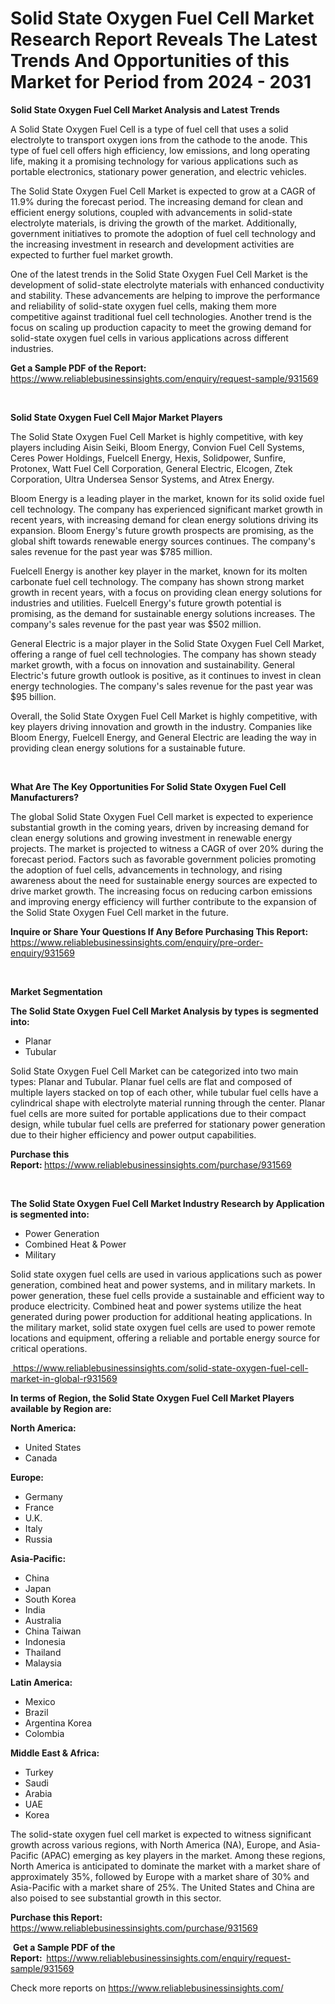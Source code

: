 <p><h1>Solid State Oxygen Fuel Cell Market Research Report Reveals The Latest Trends And Opportunities of this Market for Period from 2024 - 2031</h1></p><p><strong>Solid State Oxygen Fuel Cell Market Analysis and Latest Trends</strong></p>
<p><p>A Solid State Oxygen Fuel Cell is a type of fuel cell that uses a solid electrolyte to transport oxygen ions from the cathode to the anode. This type of fuel cell offers high efficiency, low emissions, and long operating life, making it a promising technology for various applications such as portable electronics, stationary power generation, and electric vehicles.</p><p>The Solid State Oxygen Fuel Cell Market is expected to grow at a CAGR of 11.9% during the forecast period. The increasing demand for clean and efficient energy solutions, coupled with advancements in solid-state electrolyte materials, is driving the growth of the market. Additionally, government initiatives to promote the adoption of fuel cell technology and the increasing investment in research and development activities are expected to further fuel market growth.</p><p>One of the latest trends in the Solid State Oxygen Fuel Cell Market is the development of solid-state electrolyte materials with enhanced conductivity and stability. These advancements are helping to improve the performance and reliability of solid-state oxygen fuel cells, making them more competitive against traditional fuel cell technologies. Another trend is the focus on scaling up production capacity to meet the growing demand for solid-state oxygen fuel cells in various applications across different industries.</p></p>
<p><strong>Get a Sample PDF of the Report:&nbsp;</strong> <a href="https://www.reliablebusinessinsights.com/enquiry/request-sample/931569">https://www.reliablebusinessinsights.com/enquiry/request-sample/931569</a></p>
<p>&nbsp;</p>
<p><strong>Solid State Oxygen Fuel Cell Major Market Players</strong></p>
<p><p>The Solid State Oxygen Fuel Cell Market is highly competitive, with key players including Aisin Seiki, Bloom Energy, Convion Fuel Cell Systems, Ceres Power Holdings, Fuelcell Energy, Hexis, Solidpower, Sunfire, Protonex, Watt Fuel Cell Corporation, General Electric, Elcogen, Ztek Corporation, Ultra Undersea Sensor Systems, and Atrex Energy.</p><p>Bloom Energy is a leading player in the market, known for its solid oxide fuel cell technology. The company has experienced significant market growth in recent years, with increasing demand for clean energy solutions driving its expansion. Bloom Energy's future growth prospects are promising, as the global shift towards renewable energy sources continues. The company's sales revenue for the past year was $785 million.</p><p>Fuelcell Energy is another key player in the market, known for its molten carbonate fuel cell technology. The company has shown strong market growth in recent years, with a focus on providing clean energy solutions for industries and utilities. Fuelcell Energy's future growth potential is promising, as the demand for sustainable energy solutions increases. The company's sales revenue for the past year was $502 million.</p><p>General Electric is a major player in the Solid State Oxygen Fuel Cell Market, offering a range of fuel cell technologies. The company has shown steady market growth, with a focus on innovation and sustainability. General Electric's future growth outlook is positive, as it continues to invest in clean energy technologies. The company's sales revenue for the past year was $95 billion.</p><p>Overall, the Solid State Oxygen Fuel Cell Market is highly competitive, with key players driving innovation and growth in the industry. Companies like Bloom Energy, Fuelcell Energy, and General Electric are leading the way in providing clean energy solutions for a sustainable future.</p></p>
<p>&nbsp;</p>
<p><strong>What Are The Key Opportunities For Solid State Oxygen Fuel Cell Manufacturers?</strong></p>
<p><p>The global Solid State Oxygen Fuel Cell market is expected to experience substantial growth in the coming years, driven by increasing demand for clean energy solutions and growing investment in renewable energy projects. The market is projected to witness a CAGR of over 20% during the forecast period. Factors such as favorable government policies promoting the adoption of fuel cells, advancements in technology, and rising awareness about the need for sustainable energy sources are expected to drive market growth. The increasing focus on reducing carbon emissions and improving energy efficiency will further contribute to the expansion of the Solid State Oxygen Fuel Cell market in the future.</p></p>
<p><strong>Inquire or Share Your Questions If Any Before Purchasing This Report:</strong> <a href="https://www.reliablebusinessinsights.com/enquiry/pre-order-enquiry/931569">https://www.reliablebusinessinsights.com/enquiry/pre-order-enquiry/931569</a></p>
<p>&nbsp;</p>
<p><strong>Market Segmentation</strong></p>
<p><strong>The Solid State Oxygen Fuel Cell Market Analysis by types is segmented into:</strong></p>
<p><ul><li>Planar</li><li>Tubular</li></ul></p>
<p><p>Solid State Oxygen Fuel Cell Market can be categorized into two main types: Planar and Tubular. Planar fuel cells are flat and composed of multiple layers stacked on top of each other, while tubular fuel cells have a cylindrical shape with electrolyte material running through the center. Planar fuel cells are more suited for portable applications due to their compact design, while tubular fuel cells are preferred for stationary power generation due to their higher efficiency and power output capabilities.</p></p>
<p><strong>Purchase this Report:&nbsp;</strong><a href="https://www.reliablebusinessinsights.com/purchase/931569">https://www.reliablebusinessinsights.com/purchase/931569</a></p>
<p>&nbsp;</p>
<p><strong>The Solid State Oxygen Fuel Cell Market Industry Research by Application is segmented into:</strong></p>
<p><ul><li>Power Generation</li><li>Combined Heat & Power</li><li>Military</li></ul></p>
<p><p>Solid state oxygen fuel cells are used in various applications such as power generation, combined heat and power systems, and in military markets. In power generation, these fuel cells provide a sustainable and efficient way to produce electricity. Combined heat and power systems utilize the heat generated during power production for additional heating applications. In the military market, solid state oxygen fuel cells are used to power remote locations and equipment, offering a reliable and portable energy source for critical operations.</p></p>
<p><a href="https://www.reliablebusinessinsights.com/solid-state-oxygen-fuel-cell-market-in-global-r931569">&nbsp;https://www.reliablebusinessinsights.com/solid-state-oxygen-fuel-cell-market-in-global-r931569</a></p>
<p><strong>In terms of Region, the Solid State Oxygen Fuel Cell Market Players available by Region are:</strong></p>
<p>
    <p> <strong> North America: </strong>
        <ul>
            <li>United States</li>
            <li>Canada</li>
        </ul>
        </p> 
    <p> <strong> Europe: </strong>
        <ul>
            <li>Germany</li>
            <li>France</li>
            <li>U.K.</li>
            <li>Italy</li>
            <li>Russia</li>
        </ul>
        </p> 
    <p> <strong> Asia-Pacific: </strong>
        <ul>
            <li>China</li>
            <li>Japan</li>
            <li>South Korea</li>
            <li>India</li>
            <li>Australia</li>
            <li>China Taiwan</li>
            <li>Indonesia</li>
            <li>Thailand</li>
            <li>Malaysia</li>
        </ul>
        </p> 
    <p> <strong> Latin America: </strong>
        <ul>
            <li>Mexico</li>
            <li>Brazil</li>
            <li>Argentina Korea</li>
            <li>Colombia</li>
        </ul>
        </p> 
    <p> <strong> Middle East & Africa: </strong>
        <ul>
            <li>Turkey</li>
            <li>Saudi</li>
            <li>Arabia</li>
            <li>UAE</li>
            <li>Korea</li>
        </ul>
    </p>
    </p>
<p><p>The solid-state oxygen fuel cell market is expected to witness significant growth across various regions, with North America (NA), Europe, and Asia-Pacific (APAC) emerging as key players in the market. Among these regions, North America is anticipated to dominate the market with a market share of approximately 35%, followed by Europe with a market share of 30% and Asia-Pacific with a market share of 25%. The United States and China are also poised to see substantial growth in this sector.</p></p>
<p><strong>Purchase this Report: </strong><a href="https://www.reliablebusinessinsights.com/purchase/931569">https://www.reliablebusinessinsights.com/purchase/931569</a></p>
<p>&nbsp;<strong>Get a Sample PDF of the Report:&nbsp;&nbsp;</strong><a href="https://www.reliablebusinessinsights.com/enquiry/request-sample/931569">https://www.reliablebusinessinsights.com/enquiry/request-sample/931569</a></p>
<p><strong></strong></p>
<p>Check more reports on <a href="https://www.reliablebusinessinsights.com/">https://www.reliablebusinessinsights.com/</a></p>